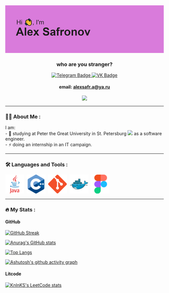 ### 

<!--
**safroalex/safroalex** is a ✨ _special_ ✨ repository because its `README.md` (this file) appears on your GitHub profile.

Here are some ideas to get you started:

- 🔭 I’m currently working on ...
- 🌱 I’m currently learning ...
- 👯 I’m looking to collaborate on ...
- 🤔 I’m looking for help with ...
- 💬 Ask me about ....
- 📫 How to reach me: ...
- 😄 Pronouns: ...
- ⚡ Fun fact: ...
-->


<div id="header" align="center">
  
 <img src="https://github.com/safroalex/safroalex/blob/main/name.png" width="1500"/>
  
  <div id="badges" align="center">

  ### who are you stranger?
    
  <a href="https://t.me/safroalex">
    <img src="https://img.shields.io/badge/telegram-blue?logo=telegram&logoColor=white&style=for-the-badge" alt="Telegram Badge"/>
 </a>
  
  <a href="https://vk.com/safroalex">
    <img src="https://img.shields.io/badge/VK-blue?logo=VK&logoColor=white&style=for-the-badge" alt="VK Badge"/>
 </a> 
  
  #### email: alexsafr.a@ya.ru
    
  <img src="https://media.giphy.com/media/5Hx5bfpf3ojCADpfxb/giphy.gif" width="1500"/>

 </div>
  
  ---
  
  <div id="about me" align="left">
  
  ### :man_technologist: About Me :
 I am:\
    - :telescope: studying at Peter the Great University in St. Petersburg  <img src="https://media.giphy.com/media/WUlplcMpOCEmTGBtBW/giphy.gif" width="30"> as a software engineer.\
    - :zap: doing an internship in an IT campaign.
  
  </div>
  
  ---
  
  <div id="Languages and Tools" align="left">
  
   ### :hammer_and_wrench: Languages and Tools :

  <img src="https://github.com/devicons/devicon/blob/master/icons/java/java-original-wordmark.svg" title="Java" alt="Java" width="60" height="60"/>&nbsp;
    <img src="https://github.com/devicons/devicon/blob/master/icons/cplusplus/cplusplus-original.svg" title="Java" alt="Java" width="60" height="60"/>&nbsp;
 <img src="https://github.com/devicons/devicon/blob/master/icons/git/git-original.svg" title="Git" alt="Git" width="60" height="60"/>&nbsp;
    <img src="https://github.com/devicons/devicon/blob/master/icons/docker/docker-original.svg" title="Docker" alt="Docker" width="60" height="60"/>&nbsp;
    <img src="https://github.com/devicons/devicon/blob/master/icons/figma/figma-original.svg" title="Figma" alt="Figma" width="60" height="60"/>&nbsp;
    
  </div>
  
  ---
  
  <div id="my stats" align="left">
  
  ### :fire: My Stats :
  
  #### GitHub
   [![GitHub Streak](http://github-readme-streak-stats.herokuapp.com?user=safroalex&theme=buefy&mode=weekly)](https://git.io/streak-stats)
  
   [![Anurag's GitHub stats](https://github-readme-stats.vercel.app/api?username=safroalex&count_private=true&show_icons=true&theme=buefy&show_owner=true&hide=stars,contribs&custom_title)](https://github.com/anuraghazra/github-readme-stats)
   
   [![Top Langs](https://github-readme-stats.vercel.app/api/top-langs/?username=safroalex&layout=compact&theme=buefy&hide=Fortran,C,Pascal,Makefile,Batchfile,Shell)](https://github.com/anuraghazra/github-readme-stats)
    
   [![Ashutosh's github activity graph](https://github-readme-activity-graph.cyclic.app/graph?username=safroalex&theme=minimal)](https://github.com/ashutosh00710/github-readme-activity-graph)
    
   #### Litcode
   [![KnlnKS's LeetCode stats](https://leetcode-stats-six.vercel.app/api?username=alexsafr)](https://github.com/KnlnKS/leetcode-stats)
    
  </div>
  
 </div>
  
